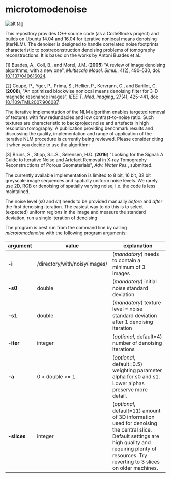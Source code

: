 # microtomodenoise

![alt tag](https://github.com/iternlm/microtomodenoise/blob/master/chalkdemo.png)

This repository provides C++ source code (as a CodeBlocks project) and builds on Ubuntu 14.04 and 16.04 for iterative nonlocal means denoising (iterNLM).
The denoiser is designed to handle correlated noise footprints characteristic to postreconstruction denoising problems of tomography reconstructions. It is based on the works by Antoni Buades et al.:

[1] Buades, A., Coll, B., and Morel, J.M. (**2005**) "A review of image denoising algorithms, with a new one", *Multiscale Model. Simul.*, 4(2), 490–530, doi: [10.1137/040616024](http://dx.doi.org/10.1137/040616024).

[2] Coupé, P., Yger, P., Prima, S., Hellier, P., Kervrann, C., and Barillot, C. (**2008**), "An optimized blockwise nonlocal means denoising filter for 3-D magnetic resonance images", *IEEE T. Med. Imaging*, 27(4), 425–441, doi: [10.1109/TMI.2007.906087](http://dx.doi.org/10.1109/TMI.2007.906087).

The iterative implementation of the NLM algorithm enables targeted removal of textures with few redundacies and low contrast-to-noise ratio. Such textures are characteristic to backproject noise and artefacts in high resolution tomography. A publication providing benchmark results and discussing the quality, implementation and range of application of the iterative NLM procedure is currently being reviewed. Please consider citing it when you decide to use the algorithm:

[3] Bruns, S., Stipp, S.L.S., Sørensen, H.O. (**2016**) "Looking for the Signal: A Guide to Iterative Noise and Artefact Removal in X-ray Tomography Reconstructions of Porous Geomaterials", *Adv. Water Res.*, submitted.

The currently available implementation is limited to 8 bit, 16 bit, 32 bit greyscale image sequences and spatially uniform noise levels. We rarely use 2D, RGB or denoising of spatially varying noise, i.e. the code is less maintained.

The noise level (s0 and s1) needs to be provided manually *before* and *after* the first denoising iteration. The easiest way to do this is to select (expected) uniform regions in the image and measure the standard deviation, run a single iteration of denoising  

The program is best run from the command line by calling *microtomodenoise* with the following program arguments:


| argument | value | explanation |
|--------|------------------|-----------|
| **-i** |/directory/with/noisy/images/| (*mandatory*) needs to contain a minimum of 3 images|
| **-s0**|double|(*mandatory*) initial noise standard deviation|
| **-s1**|double|(*mandatory*) texture level = noise standard deviation after 1 denoising iteration|
| **-iter**|integer|(*optional*, default=4) number of denoising iterations|
| **-a**|0 > double >= 1|(*optional*, default=0.5) weighting parameter alpha for s0 and s1. Lower alphas preserve more detail.|
|**-slices**|integer|(*optional*, default=11) amount of 3D information used for denoising the central slice. Default settings are high quality and requiring plenty of resources. Try reverting to 3 slices on older machines.|
